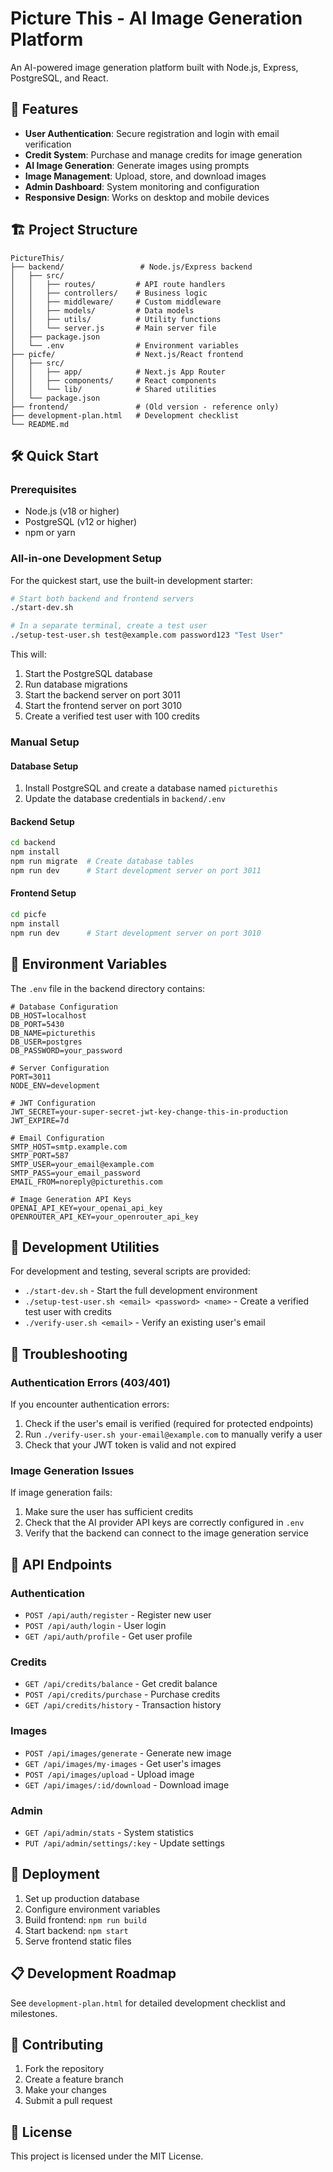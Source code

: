 # Picture This - AI Image Generation Platform

An AI-powered image generation platform built with Node.js, Express, PostgreSQL, and React.

## 🚀 Features

- **User Authentication**: Secure registration and login with email verification
- **Credit System**: Purchase and manage credits for image generation
- **AI Image Generation**: Generate images using prompts
- **Image Management**: Upload, store, and download images
- **Admin Dashboard**: System monitoring and configuration
- **Responsive Design**: Works on desktop and mobile devices

## 🏗️ Project Structure

```
PictureThis/
├── backend/                 # Node.js/Express backend
│   ├── src/
│   │   ├── routes/         # API route handlers
│   │   ├── controllers/    # Business logic
│   │   ├── middleware/     # Custom middleware
│   │   ├── models/         # Data models
│   │   ├── utils/          # Utility functions
│   │   └── server.js       # Main server file
│   ├── package.json
│   └── .env                # Environment variables
├── picfe/                  # Next.js/React frontend
│   ├── src/
│   │   ├── app/            # Next.js App Router
│   │   ├── components/     # React components
│   │   └── lib/            # Shared utilities
│   └── package.json
├── frontend/               # (Old version - reference only)
├── development-plan.html   # Development checklist
└── README.md
```

## 🛠️ Quick Start

### Prerequisites

- Node.js (v18 or higher)
- PostgreSQL (v12 or higher)
- npm or yarn

### All-in-one Development Setup

For the quickest start, use the built-in development starter:

```bash
# Start both backend and frontend servers
./start-dev.sh

# In a separate terminal, create a test user
./setup-test-user.sh test@example.com password123 "Test User"
```

This will:
1. Start the PostgreSQL database
2. Run database migrations
3. Start the backend server on port 3011
4. Start the frontend server on port 3010
5. Create a verified test user with 100 credits

### Manual Setup

#### Database Setup

1. Install PostgreSQL and create a database named `picturethis`
2. Update the database credentials in `backend/.env`

#### Backend Setup

```bash
cd backend
npm install
npm run migrate  # Create database tables
npm run dev      # Start development server on port 3011
```

#### Frontend Setup

```bash
cd picfe
npm install
npm run dev      # Start development server on port 3010
```

## 🔧 Environment Variables

The `.env` file in the backend directory contains:

```env
# Database Configuration
DB_HOST=localhost
DB_PORT=5430
DB_NAME=picturethis
DB_USER=postgres
DB_PASSWORD=your_password

# Server Configuration
PORT=3011
NODE_ENV=development

# JWT Configuration
JWT_SECRET=your-super-secret-jwt-key-change-this-in-production
JWT_EXPIRE=7d

# Email Configuration
SMTP_HOST=smtp.example.com
SMTP_PORT=587
SMTP_USER=your_email@example.com
SMTP_PASS=your_email_password
EMAIL_FROM=noreply@picturethis.com

# Image Generation API Keys
OPENAI_API_KEY=your_openai_api_key
OPENROUTER_API_KEY=your_openrouter_api_key
```

## 🧪 Development Utilities

For development and testing, several scripts are provided:

- `./start-dev.sh` - Start the full development environment
- `./setup-test-user.sh <email> <password> <name>` - Create a verified test user with credits
- `./verify-user.sh <email>` - Verify an existing user's email

## 🐛 Troubleshooting

### Authentication Errors (403/401)

If you encounter authentication errors:

1. Check if the user's email is verified (required for protected endpoints)
2. Run `./verify-user.sh your-email@example.com` to manually verify a user
3. Check that your JWT token is valid and not expired

### Image Generation Issues

If image generation fails:

1. Make sure the user has sufficient credits
2. Check that the AI provider API keys are correctly configured in `.env`
3. Verify that the backend can connect to the image generation service

## 📡 API Endpoints

### Authentication
- `POST /api/auth/register` - Register new user
- `POST /api/auth/login` - User login
- `GET /api/auth/profile` - Get user profile

### Credits
- `GET /api/credits/balance` - Get credit balance
- `POST /api/credits/purchase` - Purchase credits
- `GET /api/credits/history` - Transaction history

### Images
- `POST /api/images/generate` - Generate new image
- `GET /api/images/my-images` - Get user's images
- `POST /api/images/upload` - Upload image
- `GET /api/images/:id/download` - Download image

### Admin
- `GET /api/admin/stats` - System statistics
- `PUT /api/admin/settings/:key` - Update settings

## 🚀 Deployment

1. Set up production database
2. Configure environment variables
3. Build frontend: `npm run build`
4. Start backend: `npm start`
5. Serve frontend static files

## 📋 Development Roadmap

See `development-plan.html` for detailed development checklist and milestones.

## 🤝 Contributing

1. Fork the repository
2. Create a feature branch
3. Make your changes
4. Submit a pull request

## 📄 License

This project is licensed under the MIT License.
